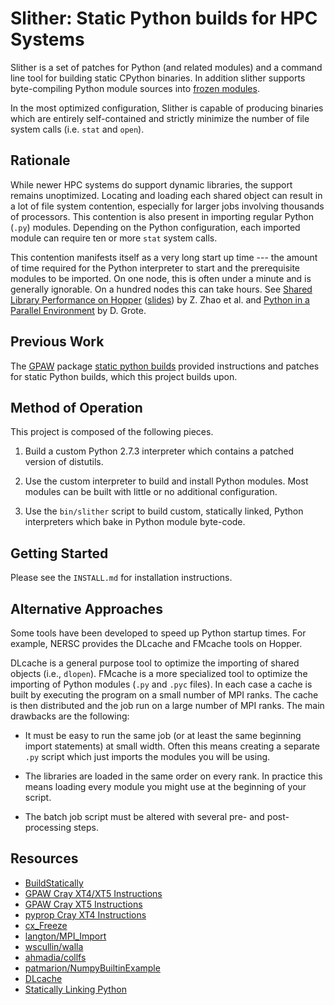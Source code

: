 Slither: Static Python builds for HPC Systems
=============================================

Slither is a set of patches for Python (and related modules) and a
command line tool for building static CPython binaries. In addition
slither supports byte-compiling Python module sources into
[frozen modules](http://docs.python.org/2/c-api/import.html#PyImport_FrozenModules).

In the most optimized configuration, Slither is capable of producing
binaries which are entirely self-contained and strictly minimize the
number of file system calls (i.e. `stat` and `open`).


Rationale
---------

While newer HPC systems do support dynamic libraries, the support
remains unoptimized. Locating and loading each shared object can
result in a lot of file system contention, especially for larger jobs
involving thousands of processors. This contention is also present in
importing regular Python (`.py`) modules. Depending on the Python
configuration, each imported module can require ten or more `stat`
system calls.

This contention manifests itself as a very long start up time --- the
amount of time required for the Python interpreter to start and the
prerequisite modules to be imported. On one node, this is often under
a minute and is generally ignorable.  On a hundred nodes this can
take hours. See
[Shared Library Performance on Hopper](https://cug.org/proceedings/attendee_program_cug2012/includes/files/pap124.pdf)
([slides](https://cug.org/proceedings/attendee_program_cug2012/includes/files/pap124-file2.pdf))
by Z. Zhao et al. and
[Python in a Parallel Environment](http://www.nersc.gov/assets/Uploads/GroteNUG2013.pdf) by D. Grote.


Previous Work
-------------

The [GPAW](https://wiki.fysik.dtu.dk/gpaw/index.html) package
[static python builds](https://wiki.fysik.dtu.dk/gpaw/install/Cray/jaguar.html)
provided instructions and patches for static Python builds, which this
project builds upon.


Method of Operation
-------------------

This project is composed of the following pieces.

1. Build a custom Python 2.7.3 interpreter which contains a patched
version of distutils.

2. Use the custom interpreter to build and install Python
modules. Most modules can be built with little or no additional
configuration.

3. Use the `bin/slither` script to build custom, statically linked,
Python interpreters which bake in Python module byte-code.

Getting Started
---------------

Please see the `INSTALL.md` for installation instructions.


Alternative Approaches
----------------------

Some tools have been developed to speed up Python startup times. For
example, NERSC provides the DLcache and FMcache tools on Hopper.

DLcache is a general purpose tool to optimize the importing of shared
objects (i.e., `dlopen`). FMcache is a more specialized tool to
optimize the importing of Python modules (`.py` and `.pyc` files).  In
each case a cache is built by executing the program on a small number
of MPI ranks. The cache is then distributed and the job run on a large
number of MPI ranks. The main drawbacks are the following:

* It must be easy to run the same job (or at least the same beginning
  import statements) at small width. Often this means creating a
  separate `.py` script which just imports the modules you will be
  using.

* The libraries are loaded in the same order on every rank. In
  practice this means loading every module you might use at the
  beginning of your script.

* The batch job script must be altered with several pre- and
  post-processing steps.


Resources
---------

* [BuildStatically](http://wiki.python.org/moin/BuildStatically)
* [GPAW Cray XT4/XT5 Instructions](https://wiki.fysik.dtu.dk/gpaw/install/Cray/louhi.html)
* [GPAW Cray XT5 Instructions](https://wiki.fysik.dtu.dk/gpaw/install/Cray/jaguar.html)
* [pyprop Cray XT4 Instructions](https://code.google.com/p/pyprop/wiki/Installation_CrayXT4)
* [cx_Freeze](http://cx-freeze.sourceforge.net/)
* [langton/MPI_Import](https://github.com/langton/MPI_Import)
* [wscullin/walla](https://bitbucket.org/wscullin/walla)
* [ahmadia/collfs](https://github.com/ahmadia/collfs)
* [patmarion/NumpyBuiltinExample](https://github.com/patmarion/NumpyBuiltinExample)
* [DLcache](https://www.nersc.gov/assets/userguide.txt)
* [Statically Linking Python](http://mdqinc.com/blog/2011/08/statically-linking-python-with-cython-generated-modules-and-packages/)
